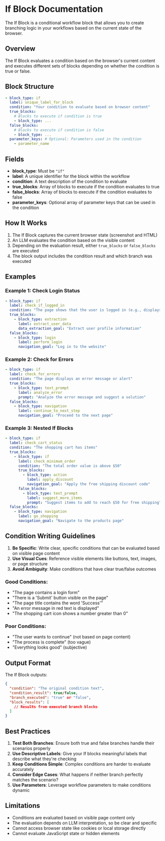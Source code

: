 # If Block Documentation

The If Block is a conditional workflow block that allows you to create branching logic in your workflows based on the current state of the browser.

## Overview

The If Block evaluates a condition based on the browser's current content and executes different sets of blocks depending on whether the condition is true or false.

## Block Structure

```yaml
- block_type: if
  label: unique_label_for_block
  condition: "Your condition to evaluate based on browser content"
  true_blocks:
    # Blocks to execute if condition is true
    - block_type: ...
  false_blocks:
    # Blocks to execute if condition is false
    - block_type: ...
  parameter_keys: # Optional: Parameters used in the condition
    - parameter_name
```

## Fields

- **block_type**: Must be `"if"`
- **label**: A unique identifier for the block within the workflow
- **condition**: A text description of the condition to evaluate
- **true_blocks**: Array of blocks to execute if the condition evaluates to true
- **false_blocks**: Array of blocks to execute if the condition evaluates to false
- **parameter_keys**: Optional array of parameter keys that can be used in the condition

## How It Works

1. The If Block captures the current browser state (screenshot and HTML)
2. An LLM evaluates the condition based on the visible content
3. Depending on the evaluation result, either `true_blocks` or `false_blocks` are executed
4. The block output includes the condition result and which branch was executed

## Examples

### Example 1: Check Login Status

```yaml
- block_type: if
  label: check_if_logged_in
  condition: "The page shows that the user is logged in (e.g., displays username or logout button)"
  true_blocks:
    - block_type: extraction
      label: extract_user_data
      data_extraction_goal: "Extract user profile information"
  false_blocks:
    - block_type: login
      label: perform_login
      navigation_goal: "Log in to the website"
```

### Example 2: Check for Errors

```yaml
- block_type: if
  label: check_for_errors
  condition: "The page displays an error message or alert"
  true_blocks:
    - block_type: text_prompt
      label: analyze_error
      prompt: "Analyze the error message and suggest a solution"
  false_blocks:
    - block_type: navigation
      label: continue_to_next_step
      navigation_goal: "Proceed to the next page"
```

### Example 3: Nested If Blocks

```yaml
- block_type: if
  label: check_cart_status
  condition: "The shopping cart has items"
  true_blocks:
    - block_type: if
      label: check_minimum_order
      condition: "The total order value is above $50"
      true_blocks:
        - block_type: action
          label: apply_discount
          navigation_goal: "Apply the free shipping discount code"
      false_blocks:
        - block_type: text_prompt
          label: suggest_more_items
          prompt: "Suggest items to add to reach $50 for free shipping"
  false_blocks:
    - block_type: navigation
      label: go_shopping
      navigation_goal: "Navigate to the products page"
```

## Condition Writing Guidelines

1. **Be Specific**: Write clear, specific conditions that can be evaluated based on visible page content
2. **Use Visual Cues**: Reference visible elements like buttons, text, images, or page structure
3. **Avoid Ambiguity**: Make conditions that have clear true/false outcomes

### Good Conditions:
- "The page contains a login form"
- "There is a 'Submit' button visible on the page"
- "The page title contains the word 'Success'"
- "An error message in red text is displayed"
- "The shopping cart icon shows a number greater than 0"

### Poor Conditions:
- "The user wants to continue" (not based on page content)
- "The process is complete" (too vague)
- "Everything looks good" (subjective)

## Output Format

The If Block outputs:
```json
{
  "condition": "The original condition text",
  "condition_result": true/false,
  "branch_executed": "true" or "false",
  "block_results": [
    // Results from executed branch blocks
  ]
}
```

## Best Practices

1. **Test Both Branches**: Ensure both true and false branches handle their scenarios properly
2. **Use Descriptive Labels**: Give your If blocks meaningful labels that describe what they're checking
3. **Keep Conditions Simple**: Complex conditions are harder to evaluate accurately
4. **Consider Edge Cases**: What happens if neither branch perfectly matches the scenario?
5. **Use Parameters**: Leverage workflow parameters to make conditions dynamic

## Limitations

- Conditions are evaluated based on visible page content only
- The evaluation depends on LLM interpretation, so be clear and specific
- Cannot access browser state like cookies or local storage directly
- Cannot evaluate JavaScript state or hidden elements